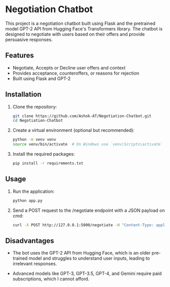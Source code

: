# Negotiation Chatbot

This project is a negotiation chatbot built using Flask and the pretrained model GPT-2 API from Hugging Face's Transformers library. The chatbot is designed to negotiate with users based on their offers and provide persuasive responses.

## Features

- Negotiate, Accepts or Decline user offers and context
- Provides acceptance, counteroffers, or reasons for rejection
- Built using Flask and GPT-2

## Installation

1. Clone the repository:
   ```bash
   git clone https://github.com/Ashok-AT/Negotiation-Chatbot.git
   cd Negotiation-Chatbot

2. Create a virtual environment (optional but recommended):
   ```bash
   python -m venv venv
   source venv/bin/activate  # On Windows use `venv\Scripts\activate`

3. Install the required packages:
   ```bash
   pip install -r requirements.txt

## Usage

1. Run the application:
   ```bash
   python app.py
   
2. Send a POST request to the /negotiate endpoint with a JSON payload on cmd:
   ```bash 
   curl -X POST http://127.0.0.1:5000/negotiate -H "Content-Type: application/json" -d "{\"message\": \"40, Im a regular customer, make discount.\"}"

## Disadvantages

- The bot uses the GPT-2 API from Hugging Face, which is an older pre-trained model and struggles to understand user inputs, leading to irrelevant responses.

- Advanced models like GPT-3, GPT-3.5, GPT-4, and Gemini require paid subscriptions, which I cannot afford.
